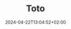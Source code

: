 ---
weight: 999
title: "Toto"
description: ""
icon: "article"
date: "2024-04-22T13:04:52+02:00"
lastmod: "2024-04-22T13:04:52+02:00"
draft: true
toc: true
---